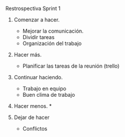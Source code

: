 Restrospectiva Sprint 1

1. Comenzar a hacer.
    * Mejorar la comunicación. 
    * Dividir tareas
    * Organización del trabajo

2. Hacer más.
    * Planificar las tareas de la reunión (trello)

3. Continuar haciendo.
    * Trabajo en equipo
    * Buen clima de trabajo

4. Hacer menos.
    * 

5. Dejar de hacer
    * Conflictos
    